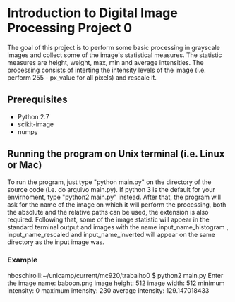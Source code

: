 # Introduction to Digital Image Processing Project 0
The goal of this project is to perform some basic processing in grayscale images and collect some of the image's statistical measures. The statistic measures are height, weight, max, min and average intensities. The processing consists of interting the intensity levels of the image (i.e. perform 255 - px_value for all pixels) and rescale it.

## Prerequisites
  - Python 2.7
  - scikit-image
  - numpy

## Running the program on Unix terminal (i.e. Linux or Mac)
To run the program, just type "python main.py" on the directory of the source code (i.e. do arquivo main.py). If python 3 is the default for your envirnoment, type "python2 main.py" instead.
After that, the program will ask for the name of the image on which it will perform the processing, both the absolute and the relative paths can be used, the extension is also required. Following that, some of the image statistic will appear in the standard terminal output and images with the name input_name_histogram , input_name_rescaled and input_name_inverted will appear on the same directory as the input image was.

### Example
hboschirolli:~/unicamp/current/mc920/trabalho0 $ python2 main.py
Enter the image name: baboon.png
image height: 512
image width: 512
minimum intensity: 0
maximum intensity: 230
average intensity: 129.147018433

